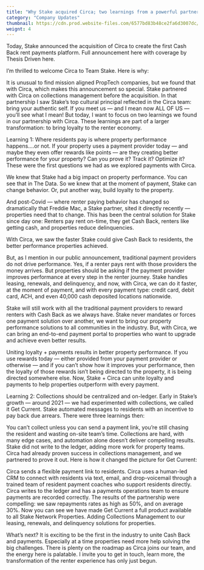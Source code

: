 ```yaml
---
title: "Why Stake acquired Circa; two learnings from a powerful partnership"
category: "Company Updates"
thumbnail: https://cdn.prod.website-files.com/6577bd83b48ce2fa6d3007dc/666a8b572ac18d3f28775c2b_circa-thumb.png
weignt: 4
---
```


Today, Stake announced the acquisition of Circa to create the first Cash Back rent payments platform. Full announcement here with coverage by Thesis Driven here.

I’m thrilled to welcome Circa to Team Stake. Here is why:

It is unusual to find mission aligned PropTech companies, but we found that with Circa, which makes this announcement so special.
Stake partnered with Circa on collections management before the acquisition. In that partnership I saw Stake’s top cultural principal reflected in the Circa team: bring your authentic self. If you meet us — and I mean now ALL OF US — you’ll see what I mean!
But today, I want to focus on two learnings we found in our partnership with Circa. These learnings are part of a larger transformation: to bring loyalty to the renter economy.

Learning 1: Where residents pay is where property performance happens….or not.
If your property uses a payment provider today — and maybe they even offer rewards like points — are they creating better performance for your property? Can you prove it? Track it? Optimize it? These were the first questions we had as we explored payments with Circa.

We knew that Stake had a big impact on property performance. You can see that in The Data. So we knew that at the moment of payment, Stake can change behavior. Or, put another way, build loyalty to the property.

And post-Covid — where renter paying behavior has changed so dramatically that Freddie Mac, a Stake partner,  sited it directly recently — properties need that to change. This has been the central solution for Stake since day one: Renters pay rent on-time, they get Cash Back, renters like getting cash, and properties reduce delinquencies.

With Circa, we saw the faster Stake could give Cash Back to residents, the better performance properties achieved.

But, as I mention in our public announcement, traditional payment providers do not drive performance. Yes, if a renter pays rent with those providers the money arrives. But properties should be asking if the payment provider improves performance at every step in the renter journey. Stake handles leasing, renewals, and delinquency, and now, with Circa, we can do it faster, at the moment of payment, and with every payment type: credit card, debit card, ACH, and even 40,000 cash deposited locations nationwide.

Stake will still work with all the traditional payment providers to reward renters with Cash Back as we always have. Stake never mandates or forces one payment solution over another, we want to bring our property performance solutions to all communities in the industry. But, with Circa, we can bring an end-to-end payment portal to properties who want to upgrade and achieve even better results.

Uniting loyalty + payments results in better property performance. If you use rewards today — either provided from your payment provider or otherwise — and if you can’t show how it improves your performance, then the loyalty of those rewards isn’t being directed to the property, it is being directed somewhere else. Now, Stake + Circa can unite loyalty and payments to help properties outperform with every payment.

Learning 2: Collections should be centralized and on-ledger.
Early in Stake’s growth — around 2021 — we had experimented with collections, we called it Get Current. Stake automated messages to residents with an incentive to pay back due arrears.  There were three learnings then:

You can’t collect unless you can send a payment link, you’re still chasing the resident and wasting on-site team’s time.
Collections are hard, with many edge cases, and automation alone doesn’t deliver compelling results.
Stake did not write to the ledger, adding more work for property teams.
Circa had already proven success in collections management, and we partnered to prove it out. Here is how it changed the picture for Get Current:

Circa sends a flexible payment link to residents.
Circa uses a human-led CRM to connect with residents via text, email, and drop-voicemail through a trained team of resident payment coaches who support residents directly.
Circa writes to the ledger and has a payments operations team to ensure payments are recorded correctly.
The results of the partnership were compelling: we saw repayments rates as high as 50%, and on average 30%. Now you can see we have made Get Current a full product available to all Stake Network Properties. Adding Collections Management to our leasing, renewals, and delinquency solutions for properties.

What’s next?
It is exciting to be the first in the industry to unite Cash Back and payments. Especially at a time properties need more help solving the big challenges. There is plenty on the roadmap as Circa joins our team, and the energy here is palatable. I invite you to get in touch, learn more, the transformation of the renter experience has only just begun.
